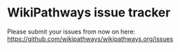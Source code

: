 # WikiPathways issue tracker

Please submit your issues from now on here: https://github.com/wikipathways/wikipathways.org/issues
